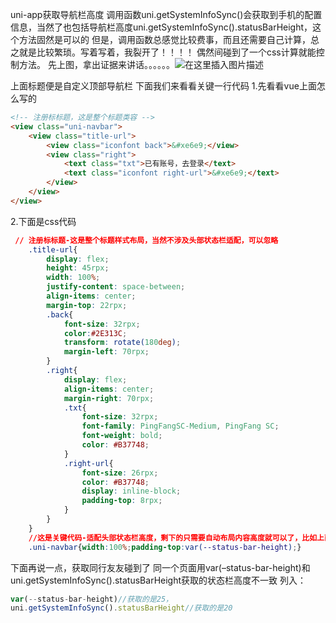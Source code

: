 uni-app获取导航栏高度
调用函数uni.getSystemInfoSync()会获取到手机的配置信息，当然了也包括导航栏高度uni.getSystemInfoSync().statusBarHeight，这个方法固然是可以的 但是，调用函数总感觉比较费事，而且还需要自己计算，总之就是比较繁琐。写着写着，我裂开了！！！！
偶然间碰到了一个css计算就能控制方法。
先上图，拿出证据来讲话。。。。。。![在这里插入图片描述](./imgs/uni-app获取导航栏高度-img/watermark,type_ZmFuZ3poZW5naGVpdGk,shadow_10,text_aHR0cHM6Ly9ibG9nLmNzZG4ubmV0L3dlaXhpbl80NDcwNjYyMQ==,size_16,color_FFFFFF,t_70#pic_center.png)

上面标题便是自定义顶部导航栏
下面我们来看看关键一行代码
1.先看看vue上面怎么写的

```html
<!-- 注册标标题，这是整个标题类容 --> 
<view class="uni-navbar">
    <view class="title-url">
        <view class="iconfont back">&#xe6e9;</view>
        <view class="right">
            <text class="txt">已有账号，去登录</text>
            <text class="iconfont right-url">&#xe6e9;</text>
        </view>
    </view>
</view>
```

2.下面是css代码

```css
 // 注册标标题-这是整个标题样式布局，当然不涉及头部状态栏适配，可以忽略
    .title-url{
        display: flex;
        height: 45rpx;
        width: 100%;
        justify-content: space-between;
        align-items: center;
        margin-top: 22rpx;
        .back{
            font-size: 32rpx;
            color:#2E313C;
            transform: rotate(180deg);
            margin-left: 70rpx;
        }
        .right{
            display: flex;
            align-items: center;
            margin-right: 70rpx;
            .txt{
                font-size: 32rpx;
                font-family: PingFangSC-Medium, PingFang SC;
                font-weight: bold;
                color: #B37748;
            }
            .right-url{
                font-size: 26rpx;
                color: #B37748;
                display: inline-block;
                padding-top: 8rpx;
            }
        }
    }
    //这是关键代码-适配头部状态栏高度，剩下的只需要自动布局内容高度就可以了，比如上面的-----→注册标标题
    .uni-navbar{width:100%;padding-top:var(--status-bar-height);}

```

下面再说一点，获取同行友友碰到了
同一个页面用var(–status-bar-height)和uni.getSystemInfoSync().statusBarHeight获取的状态栏高度不一致
列入：

```js
var(--status-bar-height)//获取的是25，
uni.getSystemInfoSync().statusBarHeight//获取的是20
```

